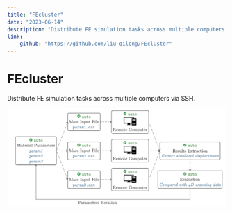 ```yaml
---
title: "FEcluster"
date: "2023-06-14"
description: "Distribute FE simulation tasks across multiple computers via SSH"
link:
    github: "https://github.com/liu-qilong/FEcluster"
---
```


# FEcluster

Distribute FE simulation tasks across multiple computers via SSH.

![img](https://github.com/liu-qilong/FEcluster/blob/main/fe-cluster.png?raw=true)